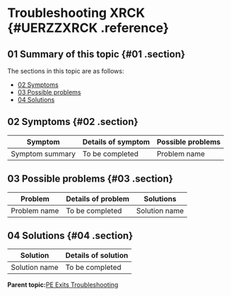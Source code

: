 # Troubleshooting XRCK {#UERZZXRCK .reference}

## 01 Summary of this topic {#01 .section}

The sections in this topic are as follows:

-   [02 Symptoms](UERZZXRCK.md#02)
-   [03 Possible problems](UERZZXRCK.md#03)
-   [04 Solutions](UERZZXRCK.md#04)

## 02 Symptoms {#02 .section}

|Symptom|Details of symptom|Possible problems|
|-------|------------------|-----------------|
|Symptom summary|To be completed|Problem name|

## 03 Possible problems {#03 .section}

|Problem|Details of problem|Solutions|
|-------|------------------|---------|
|Problem name|To be completed|Solution name|

## 04 Solutions {#04 .section}

|Solution|Details of solution|
|--------|-------------------|
|Solution name|To be completed|

**Parent topic:**[PE Exits Troubleshooting](../html/AAR920PMUERTr.md)

